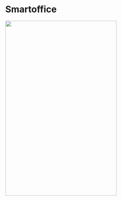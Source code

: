 # Smartoffice

<img align=left width=350 height=550 src="https://user-images.githubusercontent.com/106246180/222211158-bf0cd526-2c01-47b1-af06-2cb326469d7e.png"/>
